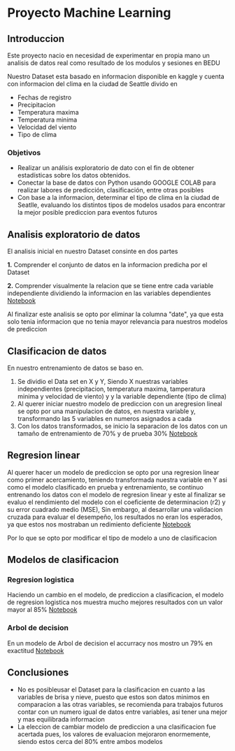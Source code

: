 # Proyecto Machine Learning

## Introduccion 
Este proyecto nacio en necesidad de experimentar en propia mano un analisis de datos real como resultado de los modulos y sesiones en BEDU

Nuestro Dataset esta basado en informacion disponible en kaggle y cuenta con informacion del clima en la ciudad de Seattle divido en 

- Fechas de registro
- Precipitacion
- Temperatura maxima
- Temperatura minima
- Velocidad del viento
- Tipo de clima

### Objetivos 

- Realizar un análisis exploratorio de dato con el fin de obtener estadísticas sobre los datos obtenidos.
- Conectar la base de datos con Python usando GOOGLE COLAB para realizar labores de predicción, clasificación, entre otras posibles
- Con base  a la informacion, determinar el tipo de clima en la ciudad de Seatlle, evaluando los distintos tipos de modelos usados para encontrar la mejor posible prediccion para eventos futuros 

## Analisis exploratorio de datos 
El analisis inicial en nuestro Dataset consinte en dos partes

**1.** Comprender el conjunto de datos en la informacion predicha por el Dataset
 
**2.** Comprender visualmente la relacion que se tiene entre cada variable independiente dividiendo la informacion en las variables dependientes 
[Notebook](https://github.com/jnkrd27/ProyectoMachineLearn/blob/main/Analisis_Exploratorio.ipynb)

Al finalizar este analisis se opto por eliminar la columna "date", ya que esta solo tenia informacion que no tenia mayor relevancia para nuestros modelos de prediccion

## Clasificacion de datos 
En nuestro entrenamiento de datos se baso en.
1.  Se dividio el Data set en  X y Y, Siendo X nuestras variables independientes (precipitacion, temperatura maxima, tamperatura minima y velocidad de viento) y y la variable dependiente (tipo de clima)
2. Al querer iniciar nuestro modelo de prediccion con un aregresion lineal se opto por una manipulacion de datos, en nuestra variable y, transformando las 5 variables en numeros asignados a cada 
3. Con los datos transformados, se inicio la separacion de los datos  con un tamaño de entrenamiento de 70% y de prueba 30% [Notebook](https://github.com/jnkrd27/ProyectoMachineLearn/blob/main/Clasificacion.ipynb)
## Regresion linear 

Al querer hacer un modelo de prediccion se opto por una regresion linear como primer acercamiento, teniendo transformada nuestra variable en Y asi como el modelo clasificado en prueba y entrenamiento, se continuo entrenando los datos con el modelo de regresion linear y este al finalizar se evaluo el rendimiento del modelo con el coeficiente de determinacion (r2) y su error cuadrado medio (MSE),
Sin embargo, al desarrollar una validacion cruzada para evaluar el desempeño, los resultados no eran los esperados, ya que estos nos mostraban un redimiento deficiente [Notebook](https://github.com/jnkrd27/ProyectoMachineLearn/blob/main/Regresion_Linear_.ipynb)

Por lo que se opto por modificar el tipo de modelo a uno de clasificacion
## Modelos de clasificacion
### Regresion logistica
Haciendo un cambio en el modelo, de prediccion a clasificacion, el modelo de regresion logistica nos muestra mucho mejores resultados con un valor mayor al 85% [Notebook](https://github.com/jnkrd27/ProyectoMachineLearn/blob/main/Regresion_Logistica.ipynb)

### Arbol de decision
En un modelo de Arbol de decision el accurracy nos mostro un 79% en exactitud  [Notebook](https://github.com/jnkrd27/ProyectoMachineLearn/blob/main/Arbol_de_decision.ipynb)

## Conclusiones
- No es posibleusar el Dataset para la clasificacion en cuanto a las variables de brisa y nieve, puesto que estos son datos minimos en comparacion a las otras variables, se recomienda para trabajos futuros contar con un numero igual de datos entre variables, asi tener una mejor y mas equilibrada informacion
- La eleccion de cambiar modelo de prediccion a una clasificacion fue acertada pues, los valores de evaluacion mejoraron enormemente, siendo estos cerca del 80% entre ambos modelos 

